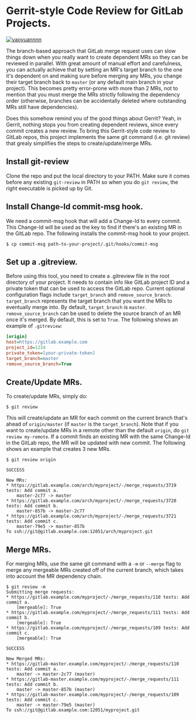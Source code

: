 Gerrit-style Code Review for GitLab Projects.
=============================================

[![yaoyuannnn](https://circleci.com/gh/yaoyuannnn/gitlab_gerrit_review.svg?style=shield)](https://circleci.com/gh/yaoyuannnn/gitlab_gerrit_review)

The branch-based approach that GitLab merge request uses can slow things down
when you really want to create dependent MRs so they can be reviewed in
parallel. With great amount of manual effort and carefulness,  you can actually
achieve that by setting an MR's target branch to the one it's dependent on and
making sure before merging any MRs, you change their target branch back to
`master` (or any default main branch in your project). This becomes pretty
error-prone with more than 2 MRs, not to mention that you must merge the MRs
strictly following the dependency order (otherwise, branches can be
accidentally deleted where outstanding MRs still have dependencies).

Does this somehow remind you of the good things about Gerrit? Yeah, in Gerrit,
nothing stops you from creating dependent reviews, since every commit creates a
new review. To bring this Gerrit-style code review to GitLab repos, this
project implements the same git command (i.e. git review) that grealy
simplifies the steps to create/update/merge MRs.

## Install git-review
Clone the repo and put the local directory to your PATH. Make sure it comes
before any existing `git-review` in PATH so when you do `git review`, the right
executable is picked up by Git.

## Install Change-Id commit-msg hook.
We need a commit-msg hook that will add a Change-Id to every commit. This
Change-Id will be used as the key to find if there's an existing MR in the
GitLab repo. The following installs the commit-msg hook to your project.

```console
$ cp commit-msg path-to-your-project/.git/hooks/commit-msg
```

## Set up a .gitreview.

Before using this tool, you need to create a .gitreview file in the root
directory of your project. It needs to contain info like GitLab project ID and
a private token that can be used to access the GitLab repo. Current optional
configuration flags include `target_branch` and `remove_source_branch`.
`target_branch` represents the target branch that you want the MRs to
eventually merge into. By default, `target_branch` is `master`.
`remove_source_branch` can be used to delete the source branch of an MR once
it's merged. By default, this is set to `True`.  The following shows an example
of `.gitreview`:

```ini
[origin]
host=https://gitlab.example.com
project_id=1234
private_token=[your-private-token]
target_branch=master
remove_source_branch=True
```

## Create/Update MRs.

To create/update MRs, simply do:

```console
$ git review
```

This will create/update an MR for each commit on the current branch that's
ahead of `origin/master` (if `master` is the `target_branch`).  Note that if
you want to create/update MRs in a remote other than the default `origin`, do
`git review my-remote`.  If a commit finds an existing MR with the same
Change-Id in the GitLab repo, the MR will be updated with new commit. The
following shows an example that creates 3 new MRs.

```console
$ git review origin

SUCCESS

New MRs:
* https://gitlab.example.com/arch/myproject/-/merge_requests/3719 tests: Add commit a.
    master-2c77 -> master
* https://gitlab.example.com/arch/myproject/-/merge_requests/3720 tests: Add commit b.
    master-857b -> master-2c77
* https://gitlab.example.com/arch/myproject/-/merge_requests/3721 tests: Add commit c.
    master-79e5 -> master-857b
To ssh://git@gitlab.example.com:12051/arch/myproject.git
```

## Merge MRs.

For merging MRs, use the same git command with a `-m` or `--merge` flag to
merge any mergeable MRs created off of the current branch, which takes into
account the MR dependency chain.

```console
$ git review -m
Submitting merge requests:
* https://gitlab.example.com/myproject/-/merge_requests/110 tests: Add commit a.
    [mergeable]: True
* https://gitlab.example.com/myproject/-/merge_requests/111 tests: Add commit b.
    [mergeable]: True
* https://gitlab.example.com/myproject/-/merge_requests/109 tests: Add commit c.
    [mergeable]: True

SUCCESS

New Merged MRs:
* https://gitlab-master.example.com/myproject/-/merge_requests/110 tests: Add commit a.
    master -> master-2c77 (master)
* https://gitlab-master.example.com/myproject/-/merge_requests/111 tests: Add commit b.
    master -> master-857b (master)
* https://gitlab-master.example.com/myproject/-/merge_requests/109 tests: Add commit c.
    master -> master-79e5 (master)
To ssh://git@gitlab.example.com:12051/myproject.git
